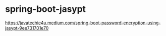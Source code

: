 # spring-boot-jasypt

https://javatechie4u.medium.com/spring-boot-password-encryption-using-jasypt-9ee731701e70
